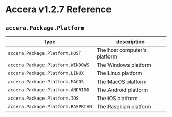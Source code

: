 [//]: # (Project: Accera)
[//]: # (Version: v1.2.7)

# Accera v1.2.7 Reference
## `accera.Package.Platform`

type | description
--- | ---
`accera.Package.Platform.HOST` | The host computer's platform
`accera.Package.Platform.WINDOWS` | The Windows platform
`accera.Package.Platform.LINUX` | The Linux platform
`accera.Package.Platform.MACOS` | The MacOS platform
`accera.Package.Platform.ANDRIOD` | The Android platform
`accera.Package.Platform.IOS` | The iOS platform
`accera.Package.Platform.RASPBIAN` | The Raspbian platform

<div style="page-break-after: always;"></div>
